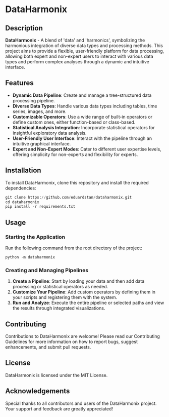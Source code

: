 # DataHarmonix

## Description

**DataHarmonix** - A blend of 'data' and 'harmonics', symbolizing the harmonious integration of diverse data types and processing methods. This project aims to provide a flexible, user-friendly platform for data processing, allowing both expert and non-expert users to interact with various data types and perform complex analyses through a dynamic and intuitive interface.

## Features

- **Dynamic Data Pipeline**: Create and manage a tree-structured data processing pipeline.
- **Diverse Data Types**: Handle various data types including tables, time series, images, and more.
- **Customizable Operators**: Use a wide range of built-in operators or define custom ones, either function-based or class-based.
- **Statistical Analysis Integration**: Incorporate statistical operators for insightful exploratory data analysis.
- **User-Friendly User Interface**: Interact with the pipeline through an intuitive graphical interface.
- **Expert and Non-Expert Modes**: Cater to different user expertise levels, offering simplicity for non-experts and flexibility for experts.

## Installation

To install DataHarmonix, clone this repository and install the required dependencies:
```python
git clone https://github.com/eduardstan/dataharmonix.git
cd dataharmonix
pip install -r requirements.txt
```

## Usage

### Starting the Application

Run the following command from the root directory of the project:
```python
python -m dataharmonix
```

### Creating and Managing Pipelines

1. **Create a Pipeline**: Start by loading your data and then add data processing or statistical operators as needed.
2. **Customize Your Pipeline**: Add custom operators by defining them in your scripts and registering them with the system.
3. **Run and Analyze**: Execute the entire pipeline or selected paths and view the results through integrated visualizations.

## Contributing

Contributions to DataHarmonix are welcome! Please read our Contributing Guidelines for more information on how to report bugs, suggest enhancements, and submit pull requests.

## License

DataHarmonix is licensed under the MIT License.

## Acknowledgements

Special thanks to all contributors and users of the DataHarmonix project. Your support and feedback are greatly appreciated!
